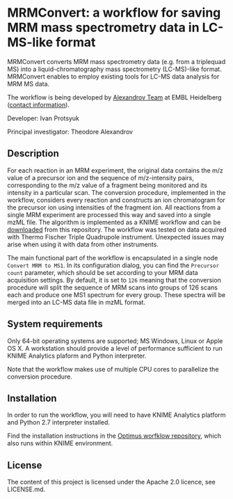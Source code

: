 # MRMConvert: a workflow for saving MRM mass spectrometry data in LC-MS-like format

MRMConvert converts MRM mass spectrometry data (e.g. from a triplequad MS) into a liquid-chromatography mass spectrometry (LC-MS)-like format. MRMConvert enables to employ existing tools for LC-MS data analysis for MRM MS data.

The workflow is being developed by [Alexandrov Team](http://www.embl.de/research/units/scb/alexandrov/index.html) at EMBL Heidelberg ([contact information](http://www.embl.de/research/units/scb/alexandrov/contact/index.html)).

Developer: Ivan Protsyuk

Principal investigator: Theodore Alexandrov

## Description

For each reaction in an MRM experiment, the original data contains the m/z value of a precursor ion and the sequence of m/z-intensity pairs, corresponding to the m/z value of a fragment being monitored and its intensity in a particular scan. The conversion procedure, implemented in the workflow, considers every reaction and constructs an ion chromatogram for the precursor ion using intensities of the fragment ion. All reactions from a single MRM experiment are processed this way and saved into a single mzML file. The algorithm is implemented as a KNIME workflow and can be [downloaded](https://github.com/iprotsyuk/srmconvert/blob/master/MRM_Conversion.knwf) from this repository. The workflow was tested on data acquired with Thermo Fischer Triple Quadrupole instrument. Unexpected issues may arise when using it with data from other instruments.

The main functional part of the workflow is encapsulated in a single node `Convert MRM to MS1`. In its configuration dialog, you can find the `Precursor count` parameter, which should be set according to your MRM data acquisition settings. By default, it is set to `126` meaning that the conversion procedure will split the sequence of MRM scans into groups of 126 scans each and produce one MS1 spectrum for every group. These spectra will be merged into an LC-MS data file in mzML format.

## System requirements

Only 64-bit operating systems are supported; MS Windows, Linux or Apple OS X. A workstation should provide a level of performance sufficient to run KNIME Analytics plaform and Python interpreter.

Note that the workflow makes use of multiple CPU cores to parallelize the conversion procedure.

## Installation

In order to run the workflow, you will need to have KNIME Analytics platform and Python 2.7 interpreter installed.

Find the installation instructions in the [Optimus worfklow repository](https://github.com/MolecularCartography/Optimus#installation), which also runs within KNIME environment.

## License

The content of this project is licensed under the Apache 2.0 licence, see LICENSE.md.
